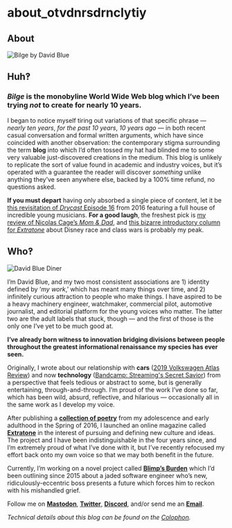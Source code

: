 # about\_otvdnrsdrnclytiy

## About

![Bilge by David Blue](https://i.snap.as/kT0kagG.png)

## Huh‽

### _Bilge_ is the monobyline World Wide Web blog which I’ve been trying _not_ to create for nearly 10 years.

I began to notice myself tiring out variations of that specific phrase — _nearly ten years_, _for the past 10 years_, _10 years ago_ — in both recent casual conversation and formal written arguments, which have since coincided with another observation: the contemporary stigma surrounding the term **blog** into which I’d often tossed my hat had blinded me to some very valuable just-discovered creations in the medium. This blog is unlikely to replicate the sort of value found in academic and industry voices, but it’s operated with a guarantee the reader will discover _something_ unlike anything they’ve seen anywhere else, backed by a 100% time refund, no questions asked.

**If you must depart** having only absorbed a single piece of content, let it be [this revisitation of _Drycast_ Episode 16](https://anchor.fm/extratone/episodes/Juke-Master-Samantha-Carter-and-the-Producers-Extravaganza-e1neqc/a-a4674c) from 2016 featuring a full house of incredible young musicians. **For a good laugh**, the freshest pick is [my review of Nicolas Cage’s _Mom & Dad_](https://extratone.com/mom-and-dad-film-review), and [this bizarre introductory column for _Extratone_](https://extratone.com/johnny-tsunami-smart-house-slavery) about Disney race and class wars is probably my peak.

## Who‽

![David Blue Diner](https://i.snap.as/gZajpYw.jpeg)

I’m David Blue, and my two most consistent associations are 1\) identity defined by ‘_my work_,’ which has meant many things over time, and 2\) infinitely curious attraction to people who make things. I have aspired to be a heavy machinery engineer, watchmaker, commercial pilot, automotive journalist, and editorial platform for the young voices who matter. The latter two are the adult labels that stuck, though — and the first of those is the only one I’ve yet to be much good at.

**I’ve already born witness to innovation bridging divisions between people throughout the greatest informational renaissance my species has ever seen.**

Originally, I wrote about our relationship with **cars** \([2019 Volkswagen Atlas Review](https://dieselgoth.com/2019-volkswagen-atlas-sel-vr6-review)\) and now **technology** \([Bandcamp: Streaming's Secret Savior](https://bilge.world/bandcamp-streaming-music)\) from a perspective that feels tedious or abstract to some, but is generally entertaining, through-and-through. I’m proud of the work I’ve done so far, which has been wild, absurd, reflective, and hilarious — occasionally all in the same work as I develop my voice.

After publishing a [**collection of poetry**](http://bit.ly/Feebles) from my adolescence and early adulthood in the Spring of 2016, I launched an online magazine called [**Extratone**](http://extratone.com) in the interest of pursuing and defining new culture and ideas. The project and I have been indistinguishable in the four years since, and I’m extremely proud of what I’ve done with it, but I’ve recently refocused my effort back onto my own voice so that we may both benefit in the future.

Currently, I’m working on a novel project called [**Blimp’s Burden**](https://bilge.world/blimps-burden-chapter-6) which I’d been outlining since 2015 about a jaded software engineer who’s new, ridiculously-eccentric boss presents a future which forces him to reckon with his mishandled grief.

Follow me on [**Mastodon**](https://mastodon.social/@DavidBlue), [**Twitter**](http://twitter.com/neoyokel), [**Discord**](http://bit.ly/holeguest), and/or send me an [**Email**](mailto:davidblue@extratone.com).

_Technical details about this blog can be found on the_ [_Colophon_](https://bilge.world/colophon)_._

